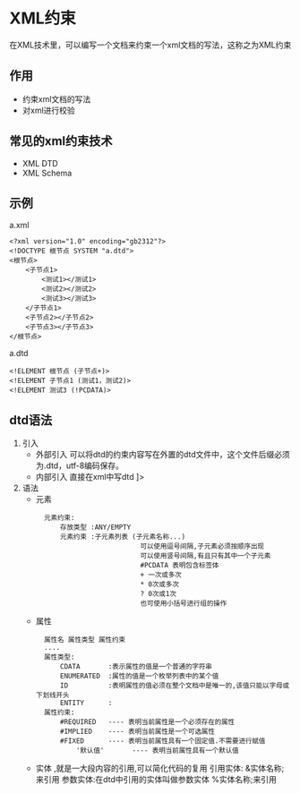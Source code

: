 # XML约束
在XML技术里，可以编写一个文档来约束一个xml文档的写法，这称之为XML约束
## 作用

- 约束xml文档的写法
- 对xml进行校验

## 常见的xml约束技术
- XML DTD
- XML Schema

## 示例

a.xml
    
	<?xml version="1.0" encoding="gb2312"?>
	<!DOCTYPE 根节点 SYSTEM "a.dtd">
	<根节点>
		<子节点1>
			<测试1></测试1>
			<测试2></测试2>
			<测试3></测试3>
		</子节点1>
		<子节点2></子节点2>
		<子节点3></子节点3>
	</根节点>
    

a.dtd
    
	<!ELEMENT 根节点 (子节点+)>
	<!ELEMENT 子节点1 (测试1，测试2)>
	<!ELEMENT 测试3 (!PCDATA)>
    

## dtd语法
1. 引入
	- 外部引入
		可以将dtd的约束内容写在外置的dtd文件中，这个文件后缀必须为.dtd，utf-8编码保存。
		<!DOCTYPE 根元素 SYSTEM "name.dtd" >
		<!DOCTYPE 根元素 PUBLIC "name.dtd" "Url" >
	- 内部引入
		直接在xml中写dtd
		<!DOCTYPE 跟元素 [
			<!ELEMENT ...>
		]>
2. 语法
	- 元素
		<!ELEMENT 元素名称 元素约束>
			元素约束: 
				存放类型 :ANY/EMPTY
				元素约束 :子元素列表 (子元素名称...)
									可以使用逗号间隔,子元素必须按顺序出现
									可以使用竖号间隔,有且只有其中一个子元素
									#PCDATA 表明包含标签体
									+ 一次或多次
									* 0次或多次
									? 0次或1次
									也可使用小括号进行组的操作
	- 属性
		<!ATTLIST 元素名>
			属性名 属性类型 属性约束
			....
			属性类型:
				CDATA		:表示属性的值是一个普通的字符串
				ENUMERATED	:属性的值是一个枚举列表中的某个值
				ID			:表明属性的值必须在整个文档中是唯一的,该值只能以字母或下划线开头
				ENTITY 		:
			属性约束:
				#REQUIRED	---- 表明当前属性是一个必须存在的属性
				#IMPLIED	---- 表明当前属性是一个可选属性
				#FIXED		---- 表明当前属性具有一个固定值.不需要进行赋值
					'默认值'		---- 表明当前属性具有一个默认值
	- 实体
		<!ENTITY >,就是一大段内容的引用,可以简化代码的复用
		引用实体:
			<!ENTITY 实体名称 "实体内容">
			&实体名称;来引用
		参数实体:在dtd中引用的实体叫做参数实体
			<!ENTITY % 实体名称 "实体内容">
			%实体名称;来引用
			